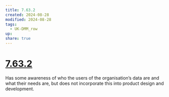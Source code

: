 ```yaml
---
title: 7.63.2
created: 2024-08-28
modified: 2024-08-28
tags:
  - UK-DMM_row
up: 
share: true
---
```

# [7.63.2](7.63.2.md)

Has some awareness of who the users of the organisation’s data are and what their needs are, but does not incorporate this into product design and development.

